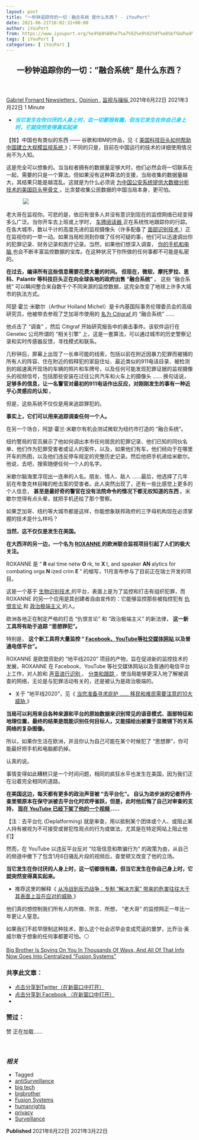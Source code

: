 ```yaml
---
layout: post
title: "一秒钟追踪你的一切：融合系统 是什么东西？ - iYouPort"
date: 2021-06-21T16:02:31+00:00
author: iYouPort
from: https://www.iyouport.org/%e4%b8%80%e7%a7%92%e9%92%9f%e8%bf%bd%e8%b8%aa%e4%bd%a0%e7%9a%84%e4%b8%80%e5%88%87%ef%bc%9a%e8%9e%8d%e5%90%88%e7%b3%bb%e7%bb%9f-%e6%98%af%e4%bb%80%e4%b9%88%e4%b8%9c%e8%a5%bf%ef%bc%9f/
tags: [ iYouPort ]
categories: [ iYouPort ]
---
```


<article class="post-16291 post type-post status-publish format-standard has-post-thumbnail hentry category-newsletters category-opinion category-20 tag-antisurveillance tag-big-tech tag-bigbrother tag-fusion-systems tag-humanrights tag-privacy tag-surveillance" id="post-16291">
 <header class="entry-header">
  <h1 class="entry-title">
   一秒钟追踪你的一切：”融合系统” 是什么东西？
  </h1>
 </header>
 <div class="entry-meta">
  <span class="byline">
   <a href="https://www.iyouport.org/author/gabrielfornard/" rel="author" title="由Gabriel Fornard发布">
    Gabriel Fornard
   </a>
  </span>
  <span class="cat-links">
   <a href="https://www.iyouport.org/category/newsletters/" rel="category tag">
    Newsletters
   </a>
   ,
   <a href="https://www.iyouport.org/category/opinion/" rel="category tag">
    Opinion
   </a>
   ,
   <a href="https://www.iyouport.org/category/%e7%9b%91%e8%a7%86%e4%b8%8e%e6%93%8d%e7%ba%b5/" rel="category tag">
    监视与操纵
   </a>
  </span>
  <span class="published-on">
   <time class="entry-date published" datetime="2021-06-22T00:02:31+08:00">
    2021年6月22日
   </time>
   <time class="updated" datetime="2021-03-22T15:46:10+08:00">
    2021年3月22日
   </time>
  </span>
  <span class="word-count">
   1 Minute
  </span>
 </div>
 <div class="entry-content">
  <ul>
   <li class="graf graf--p">
    <span style="color: #00ccff;">
     <em>
      <strong>
       当它发生在你讨厌的人身上时，这一切都很有趣，但当它发生在你自己身上时，它就突然变得真实起来
      </strong>
     </em>
    </span>
   </li>
  </ul>
  <p class="graf graf--p">
   【按】中国也有类似的东西 —— 谷歌和IBM的作品，见《
   <a class="markup--anchor markup--p-anchor" data-href="https://www.iyouport.org/%e7%be%8e%e5%9b%bd%e7%a7%91%e6%8a%80%e5%b7%a8%e5%a4%b4%e5%a6%82%e4%bd%95%e5%b8%ae%e5%8a%a9%e4%b8%ad%e5%9b%bd%e5%bb%ba%e7%ab%8b%e5%a4%a7%e8%a7%84%e6%a8%a1%e7%9b%91%e8%a7%86%e7%b3%bb%e7%bb%9f/" href="https://www.iyouport.org/%e7%be%8e%e5%9b%bd%e7%a7%91%e6%8a%80%e5%b7%a8%e5%a4%b4%e5%a6%82%e4%bd%95%e5%b8%ae%e5%8a%a9%e4%b8%ad%e5%9b%bd%e5%bb%ba%e7%ab%8b%e5%a4%a7%e8%a7%84%e6%a8%a1%e7%9b%91%e8%a7%86%e7%b3%bb%e7%bb%9f/" rel="noopener" target="_blank">
    美国科技巨头如何帮助中国建立大规模监视系统
   </a>
   》；不同的只是，目前在中国运行的技术的详细使用情况尚不为人知。
  </p>
  <p class="graf graf--p">
   这是完全可以想象的。当当权者拥有的数据量足够大时，他们必然会将一切联系在一起，需要的只是一个算法。但如果没有这种算法的支援，当局收集的数据量越大，其结果只能是越混乱。这就是为什么必须说
   <a class="markup--anchor markup--p-anchor" data-href="https://www.iyouport.org/10%e5%b9%b4%ef%bc%8c%e7%be%8e%e5%9b%bd%e5%b7%a8%e5%a4%b4%e5%b8%ae%e5%8a%a9%e4%b8%ad%e5%9b%bd%e6%9e%84%e5%bb%ba%e7%9a%84%e5%8f%8d%e4%b9%8c%e6%89%98%e9%82%a6%e5%9c%b0%e7%8b%b1/" href="https://www.iyouport.org/10%e5%b9%b4%ef%bc%8c%e7%be%8e%e5%9b%bd%e5%b7%a8%e5%a4%b4%e5%b8%ae%e5%8a%a9%e4%b8%ad%e5%9b%bd%e6%9e%84%e5%bb%ba%e7%9a%84%e5%8f%8d%e4%b9%8c%e6%89%98%e9%82%a6%e5%9c%b0%e7%8b%b1/" rel="noopener" target="_blank">
    为中国公安系统提供大数据分析技术的美国巨头甲骨文
   </a>
   ，比贪婪收集公民数据的中国当局本身，更可怕。
  </p>
  <figure class="graf graf--figure">
   <img class="graf-image aligncenter jetpack-lazy-image" data-height="1500" data-image-id="0*GTyD1QcUeA_KT38V.jpg" data-lazy-src="https://i2.wp.com/cdn-images-1.medium.com/max/1067/0*GTyD1QcUeA_KT38V.jpg?w=1100&amp;is-pending-load=1#038;ssl=1" data-recalc-dims="1" data-width="2000" src="https://i2.wp.com/cdn-images-1.medium.com/max/1067/0*GTyD1QcUeA_KT38V.jpg?w=1100&amp;ssl=1" srcset="data:image/gif;base64,R0lGODlhAQABAIAAAAAAAP///yH5BAEAAAAALAAAAAABAAEAAAIBRAA7"/>
   <noscript>
    <img class="graf-image aligncenter" data-height="1500" data-image-id="0*GTyD1QcUeA_KT38V.jpg" data-recalc-dims="1" data-width="2000" src="https://i2.wp.com/cdn-images-1.medium.com/max/1067/0*GTyD1QcUeA_KT38V.jpg?w=1100&amp;ssl=1"/>
   </noscript>
  </figure>
  <p class="graf graf--p">
   老大哥在监视你。可悲的是，依旧有很多人并没有意识到现在的监控网络已经变得多么广泛。当你开车去上班或上学时，
   <a class="markup--anchor markup--p-anchor" data-href="https://www.iyouport.org/%e5%a6%82%e4%bd%95%e6%84%9a%e5%bc%84%e8%87%aa%e5%8a%a8%e8%bd%a6%e7%89%8c%e9%98%85%e8%af%bb%e5%99%a8%ef%bc%9f/" href="https://www.iyouport.org/%e5%a6%82%e4%bd%95%e6%84%9a%e5%bc%84%e8%87%aa%e5%8a%a8%e8%bd%a6%e7%89%8c%e9%98%85%e8%af%bb%e5%99%a8%ef%bc%9f/" rel="noopener" target="_blank">
    车牌阅读器
   </a>
   正在系统性地跟踪你的行踪。在各大城市，数以千计的高度先进的监视摄像头（许多配备了
   <a class="markup--anchor markup--p-anchor" data-href="https://www.iyouport.org/%e4%b8%80%e5%ae%b6%e5%af%a1%e5%a4%b4%e9%80%80%e5%87%ba%e9%9d%a2%e9%83%a8%e8%af%86%e5%88%ab%e5%b8%82%e5%9c%ba%e6%98%af%e8%bf%9c%e8%bf%9c%e4%b8%8d%e5%a4%9f%e7%9a%84/" href="https://www.iyouport.org/%e4%b8%80%e5%ae%b6%e5%af%a1%e5%a4%b4%e9%80%80%e5%87%ba%e9%9d%a2%e9%83%a8%e8%af%86%e5%88%ab%e5%b8%82%e5%9c%ba%e6%98%af%e8%bf%9c%e8%bf%9c%e4%b8%8d%e5%a4%9f%e7%9a%84/" rel="noopener" target="_blank">
    面部识别技术
   </a>
   ）正在监视你的一举一动。如果当局检测到你做了任何可疑的事，他们可以迅速调出你的犯罪记录、财务记录和医疗记录。当然，如果他们想深入调查，
   <a class="markup--anchor markup--p-anchor" data-href="https://www.iyouport.org/%e6%95%b0%e5%ad%97%e5%8f%96%e8%af%81%e6%ad%a3%e5%9c%a8%e6%b3%9b%e6%bb%a5%ef%bc%9a%e6%94%bf%e5%ba%9c%e5%8f%af%e4%bb%a5%e4%bb%8e%e4%bd%a0%e7%9a%84%e6%89%8b%e6%9c%ba%e4%b8%ad%e6%8f%90%e5%8f%96%e5%93%aa/" href="https://www.iyouport.org/%e6%95%b0%e5%ad%97%e5%8f%96%e8%af%81%e6%ad%a3%e5%9c%a8%e6%b3%9b%e6%bb%a5%ef%bc%9a%e6%94%bf%e5%ba%9c%e5%8f%af%e4%bb%a5%e4%bb%8e%e4%bd%a0%e7%9a%84%e6%89%8b%e6%9c%ba%e4%b8%ad%e6%8f%90%e5%8f%96%e5%93%aa/" rel="noopener" target="_blank">
    你的手机和电脑
   </a>
   也会不断丰富监控数据的宝库。在这种状况下你所做的任何事都不可能是私密的。
  </p>
  <p class="graf graf--p">
   <strong class="markup--strong markup--p-strong">
    在过去，编译所有这些信息需要花费大量的时间。 但现在，微软、摩托罗拉、思科、Palantir 等科技巨头正在向全球各地的政府出售 “融合系统”
   </strong>
   。 这些 “融合系统” 可以瞬间整合来自数千个不同来源的监控数据，这完全改变了地球上许多大城市的执法方式。
  </p>
  <p class="graf graf--p">
   阿瑟·霍兰·米歇尔（Arthur Holland Michel）是卡内基国际事务伦理委员会的高级研究员，他被带去参观了芝加哥市使用的
   <a class="markup--anchor markup--p-anchor" data-href="https://www.wired.com/story/there-are-spying-eyes-everywhere-and-now-they-share-a-brain/" href="https://www.wired.com/story/there-are-spying-eyes-everywhere-and-now-they-share-a-brain/" rel="noopener" target="_blank">
    名为 Citigraf
   </a>
   的 “融合系统” ……
  </p>
  <p class="graf graf--p">
   他点击了 “调查” ，然后 Citigraf 开始研究报告中的袭击事件。该软件运行在 Genetec 公司所谓的 “相关引擎” 上，这是一套算法，可以通过城市的历史警察记录和实时传感器反馈，寻找模式和联系。
  </p>
  <p class="graf graf--p">
   几秒钟后，屏幕上出现了一长串可能的线索，包括以前在附近因暴力犯罪而被捕的所有人的阵容、住在附近的假释犯的家庭住址、最近类似的911电话目录、被检测到的超速离开现场的车辆的照片和车牌号，以及任何可能发现犯罪证据的监视摄像头的视频信号，包括那些安装在过往公共汽车和火车上的摄像头 …… 换句话说，
   <strong class="markup--strong markup--p-strong">
    足够多的信息，让一名警官对最初的911电话作出反应，对刚刚发生的事有一种近乎心灵感应的认知
   </strong>
   。
  </p>
  <p class="graf graf--p">
   但是，这些系统不仅仅是用来追踪罪犯的。
  </p>
  <p class="graf graf--p">
   <strong class="markup--strong markup--p-strong">
    事实上，它们可以用来追踪调查任何一个人。
   </strong>
  </p>
  <p class="graf graf--p">
   在另一个场合，阿瑟·霍兰·米歇尔有机会测试微软为纽约市打造的 “融合系统”。
  </p>
  <p class="graf graf--p">
   纽约警局的官员展示了他如何调出本市任何居民的犯罪记录、他们已知的同伙名单、他们作为犯罪受害者或证人的案件，以及，如果他们有车，他们倾向于在哪里开车的热图，以及他们违反停车规定的完整历史记录。然后他把手机递给米歇尔。他说，去吧，搜索随便任何一个人的名字。
  </p>
  <p class="graf graf--p">
   米歇尔脑海里浮现出一连串的人名。朋友、情人、敌人 ……最后，他选择了几年前在布鲁克林目睹的枪击案的受害者。此人突然出现了，还有一些比感觉上更多的个人信息，
   <strong class="markup--strong markup--p-strong">
    甚至是最好奇的警官在没有法院命令的情况下都无权知道的东西
   </strong>
   。米歇尔觉得有点头晕，就把手机还给了那个警察。
  </p>
  <p class="graf graf--p">
   如果芝加哥、纽约等大城市都是这样，你能想象联邦政府的三字母机构现在必须掌握的技术是什么样吗？
  </p>
  <p class="graf graf--p">
   <strong class="markup--strong markup--p-strong">
    当然，这不仅仅是发生在美国。
   </strong>
  </p>
  <p class="graf graf--p">
   <strong class="markup--strong markup--p-strong">
    在大西洋的另一边，一个名为
   </strong>
   <a class="markup--anchor markup--p-anchor" data-href="https://www.theburkean.ie/articles/2021/02/02/roxanne-irelands-new-anti-hate-speech-surveillance-technology" href="https://www.theburkean.ie/articles/2021/02/02/roxanne-irelands-new-anti-hate-speech-surveillance-technology" rel="noopener" target="_blank">
    <strong class="markup--strong markup--p-strong">
     ROXANNE
    </strong>
   </a>
   <strong class="markup--strong markup--p-strong">
    的欧洲联合监视项目引起了人们的极大关注。
   </strong>
  </p>
  <p class="graf graf--p">
   ROXANNE 是 “
   <strong class="markup--strong markup--p-strong">
    R
   </strong>
   eal time netw
   <strong class="markup--strong markup--p-strong">
    O
   </strong>
   rk, te
   <strong class="markup--strong markup--p-strong">
    X
   </strong>
   t, and speaker
   <strong class="markup--strong markup--p-strong">
    AN
   </strong>
   alytics for combating orga
   <strong class="markup--strong markup--p-strong">
    N
   </strong>
   ized crim
   <strong class="markup--strong markup--p-strong">
    E
   </strong>
   ” 的缩写，11月宣布参与了目前正在瑞士开发的项目。
  </p>
  <p class="graf graf--p">
   这是一个基于
   <a class="markup--anchor markup--p-anchor" data-href="https://www.iyouport.org/category/%e7%94%9f%e7%89%a9%e8%af%86%e5%88%ab%e5%8f%8a%e5%af%b9%e6%8a%97%e6%96%b9%e6%b3%95/" href="https://www.iyouport.org/category/%e7%94%9f%e7%89%a9%e8%af%86%e5%88%ab%e5%8f%8a%e5%af%b9%e6%8a%97%e6%96%b9%e6%b3%95/" rel="noopener" target="_blank">
    生物识别技术
   </a>
   的平台，表面上是为了监控和打击有组织犯罪，而 ROXANNE 的另一个应用是其创建者自由宣传的：它能够监控那些被指控犯有
   <a class="markup--anchor markup--p-anchor" data-href="https://www.iyouport.org/%e5%b0%81%e9%94%81%e8%a8%80%e8%ae%ba%e5%b0%b1%e8%83%bd%e5%88%b6%e6%ad%a2%e4%bb%87%e6%81%a8%e5%90%97%ef%bc%9f%e4%b8%8d/" href="https://www.iyouport.org/%e5%b0%81%e9%94%81%e8%a8%80%e8%ae%ba%e5%b0%b1%e8%83%bd%e5%88%b6%e6%ad%a2%e4%bb%87%e6%81%a8%e5%90%97%ef%bc%9f%e4%b8%8d/" rel="noopener" target="_blank">
    仇恨言论
   </a>
   和
   <a class="markup--anchor markup--p-anchor" data-href="https://www.iyouport.org/2021%e5%bc%80%e9%97%a8%e8%a7%81%e8%a1%80%ef%bc%9a%e5%9e%84%e6%96%ad%e6%9d%83%e5%8a%9b%e7%9a%84%e7%81%be%e9%9a%be%e5%92%8c%e7%9b%b4%e6%8e%a5%e8%a1%8c%e5%8a%a8%e7%9a%84%e8%bf%ab%e5%9c%a8%e7%9c%89/" href="https://www.iyouport.org/2021%e5%bc%80%e9%97%a8%e8%a7%81%e8%a1%80%ef%bc%9a%e5%9e%84%e6%96%ad%e6%9d%83%e5%8a%9b%e7%9a%84%e7%81%be%e9%9a%be%e5%92%8c%e7%9b%b4%e6%8e%a5%e8%a1%8c%e5%8a%a8%e7%9a%84%e8%bf%ab%e5%9c%a8%e7%9c%89/" rel="noopener" target="_blank">
    政治极端主义
   </a>
   的人。
  </p>
  <p class="graf graf--p">
   欧洲各地正在制定严格的打击 “仇恨言论” 和 “政治极端主义” 的新法律，
   <strong class="markup--strong markup--p-strong">
    这一新工具将有助于追踪 “思想罪犯”。
   </strong>
  </p>
  <p class="graf graf--p">
   特别是，
   <strong class="markup--strong markup--p-strong">
    这个新工具将大量监控 “
   </strong>
   <a class="markup--anchor markup--p-anchor" data-href="https://www.iyouport.org/%e7%a4%be%e4%ba%a4%e5%aa%92%e4%bd%93%e6%83%85%e6%8a%a5%e5%92%8c%e5%8f%8d%e6%83%85%e6%8a%a5%e5%9f%ba%e6%9c%ac%e5%b7%a5%e5%85%b7%e6%89%8b%e5%86%8c%ef%bc%9a%e8%87%aa%e6%88%91%e4%ba%ba%e8%82%89%ef%bc%882/" href="https://www.iyouport.org/%e7%a4%be%e4%ba%a4%e5%aa%92%e4%bd%93%e6%83%85%e6%8a%a5%e5%92%8c%e5%8f%8d%e6%83%85%e6%8a%a5%e5%9f%ba%e6%9c%ac%e5%b7%a5%e5%85%b7%e6%89%8b%e5%86%8c%ef%bc%9a%e8%87%aa%e6%88%91%e4%ba%ba%e8%82%89%ef%bc%882/" rel="noopener" target="_blank">
    <strong class="markup--strong markup--p-strong">
     Facebook、YouTube等社交媒体网站
    </strong>
   </a>
   <strong class="markup--strong markup--p-strong">
    以及普通电信平台”。
   </strong>
  </p>
  <p class="graf graf--p">
   ROXANNE 是欧盟资助的 “地平线2020” 项目的产物，旨在促进新的监控技术的发展，ROXANNE 在 Facebook、YouTube 等社交媒体网站以及普通的电信平台上工作，对人脸和
   <a class="markup--anchor markup--p-anchor" data-href="https://www.iyouport.org/%e5%8c%bf%e5%90%8d%e7%bb%88%e7%bb%93%e8%80%85%ef%bc%9a%e4%b8%ba%e4%bb%80%e4%b9%88%e8%af%b4%e5%a3%b0%e9%9f%b3%e8%af%86%e5%88%ab%e6%98%af%e6%89%80%e6%9c%89%e9%9a%90%e7%a7%81%e5%85%a5%e4%be%b5%e6%89%8b/" href="https://www.iyouport.org/%e5%8c%bf%e5%90%8d%e7%bb%88%e7%bb%93%e8%80%85%ef%bc%9a%e4%b8%ba%e4%bb%80%e4%b9%88%e8%af%b4%e5%a3%b0%e9%9f%b3%e8%af%86%e5%88%ab%e6%98%af%e6%89%80%e6%9c%89%e9%9a%90%e7%a7%81%e5%85%a5%e4%be%b5%e6%89%8b/" rel="noopener" target="_blank">
    声音进行识别
   </a>
   、
   <a class="markup--anchor markup--p-anchor" data-href="https://www.iyouport.org/%e6%94%bf%e5%ba%9c%e9%97%b4%e8%b0%8d%e5%a6%82%e4%bd%95%e7%9b%91%e5%90%ac%e5%b9%b6%e8%87%aa%e5%8a%a8%e8%af%86%e5%88%ab%e7%94%b5%e8%af%9d%e9%80%9a%e8%af%9d%e4%b8%ad%e7%9a%84%e6%95%8f%e6%84%9f%e8%af%8d/" href="https://www.iyouport.org/%e6%94%bf%e5%ba%9c%e9%97%b4%e8%b0%8d%e5%a6%82%e4%bd%95%e7%9b%91%e5%90%ac%e5%b9%b6%e8%87%aa%e5%8a%a8%e8%af%86%e5%88%ab%e7%94%b5%e8%af%9d%e9%80%9a%e8%af%9d%e4%b8%ad%e7%9a%84%e6%95%8f%e6%84%9f%e8%af%8d/" rel="noopener" target="_blank">
    分类和跟踪
   </a>
   ，使当局能够更深入地了解被调查的网络，无论是与犯罪活动有关的，还是被认为是政治极端的。
  </p>
  <ul class="postList">
   <li class="graf graf--li">
    关于 “地平线2020”，见《
    <a class="markup--anchor markup--li-anchor" data-href="https://www.iyouport.org/%e5%bd%93%e6%82%a8%e5%87%86%e5%a4%87%e5%af%bb%e6%b1%82%e5%ba%87%e6%8a%a4-%e7%a7%bb%e6%b0%91%e5%92%8c%e9%9a%be%e6%b0%91%e9%9c%80%e8%a6%81%e6%b3%a8%e6%84%8f%e7%9a%8410%e5%a4%a7/" href="https://www.iyouport.org/%e5%bd%93%e6%82%a8%e5%87%86%e5%a4%87%e5%af%bb%e6%b1%82%e5%ba%87%e6%8a%a4-%e7%a7%bb%e6%b0%91%e5%92%8c%e9%9a%be%e6%b0%91%e9%9c%80%e8%a6%81%e6%b3%a8%e6%84%8f%e7%9a%8410%e5%a4%a7/" rel="noopener" target="_blank">
     当您准备寻求庇护 …… 移民和难民需要注意的10大威胁
    </a>
    》
   </li>
  </ul>
  <p class="graf graf--p">
   <strong class="markup--strong markup--p-strong">
    当局可以利用来自各种来源和平台的原始数据来识别常见的语音模式、面部特征和地理位置，最终的结果是既能识别任何目标人，又能描绘出被置于显微镜下的关系网络的复杂图像。
   </strong>
  </p>
  <p class="graf graf--p">
   所以，如果你生活在欧洲，并且你认为自己可能在某个时候犯了 “思想罪”，你可能最好把手机和电脑都扔掉。
  </p>
  <p class="graf graf--p">
   认真的说。
  </p>
  <p class="graf graf--p">
   事情变得如此糟糕只是一个时间问题，相同的疯狂水平也发生在美国，因为我们正在沿着完全相同的道路。
  </p>
  <p class="graf graf--p">
   <strong class="markup--strong markup--p-strong">
    在美国这边，每天都有更多的政治声音被 “去平台化”。 自认为进步派的记者乔丹·查里顿原本在保守派被去平台化时欢呼雀跃，但是，此时他后悔了自己对审查的支持，
   </strong>
   <a class="markup--anchor markup--p-anchor" data-href="https://summit.news/2021/02/04/leftist-journalist-regrets-calling-for-silicon-valley-censorship-after-it-happens-to-him/" href="https://summit.news/2021/02/04/leftist-journalist-regrets-calling-for-silicon-valley-censorship-after-it-happens-to-him/" rel="noopener" target="_blank">
    <strong class="markup--strong markup--p-strong">
     现在 YouTube 已经下架了他的一个视频
    </strong>
   </a>
   <strong class="markup--strong markup--p-strong">
    …..
   </strong>
  </p>
  <p class="graf graf--p">
   【注：去平台化 (Deplatforming) 就是审查，用以抵制某个团体或个人、或阻止某人持有被视为不可接受或冒犯性观点的行为或做法，尤其是在特定网站上阻止他们】
  </p>
  <p class="graf graf--p">
   然而，在 YouTube 以违反平台反对 “垃圾信息和欺骗行为” 的政策为由，从自己的频道中撤下了包含1月6日骚乱片段的视频后，查里顿又改变了他的立场。
  </p>
  <p class="graf graf--p">
   <strong class="markup--strong markup--p-strong">
    当它发生在你讨厌的人身上时，这一切都很有趣，但当它发生在你自己身上时，它就突然变得真实起来。
   </strong>
  </p>
  <ul class="postList">
   <li class="graf graf--li">
    推荐这里的解释《
    <a class="markup--anchor markup--li-anchor" data-href="https://www.iyouport.org/%e4%bb%8e%e5%86%b7%e6%88%98%e5%88%b0%e5%8f%8d%e6%81%90%e6%88%98%e4%ba%89%ef%bc%9a%e4%b8%93%e5%88%b6-%e8%a7%a3%e5%86%b3%e6%96%b9%e6%a1%88-%e5%b8%a6%e6%9d%a5%e7%9a%84%e5%8d%b1%e5%ae%b3%e5%be%80/" href="https://www.iyouport.org/%e4%bb%8e%e5%86%b7%e6%88%98%e5%88%b0%e5%8f%8d%e6%81%90%e6%88%98%e4%ba%89%ef%bc%9a%e4%b8%93%e5%88%b6-%e8%a7%a3%e5%86%b3%e6%96%b9%e6%a1%88-%e5%b8%a6%e6%9d%a5%e7%9a%84%e5%8d%b1%e5%ae%b3%e5%be%80/" rel="noopener" target="_blank">
     从冷战到反恐战争：专制 “解决方案” 带来的危害往往大于其表面上旨在应对的威胁
    </a>
    》
   </li>
  </ul>
  <p class="graf graf--p">
   他们真的想控制我们所有人的所做、所言、所想， “老大哥” 的监控网正一年比一年更让人窒息。
  </p>
  <p class="graf graf--p">
   如果我们不趁早限制这种技术，那么这个社会迟早会变成荒诞的噩梦，比乔治·奥威尔敢于想象的任何事都要可怕。⚪️
  </p>
  <p class="graf graf--p">
   <a class="markup--anchor markup--p-anchor" data-href="https://www.activistpost.com/2021/02/big-brother-is-spying-on-you-in-thousands-of-ways-and-all-of-that-info-now-goes-into-centralized-fusion-systems.html" href="https://www.activistpost.com/2021/02/big-brother-is-spying-on-you-in-thousands-of-ways-and-all-of-that-info-now-goes-into-centralized-fusion-systems.html" rel="noopener" target="_blank">
    Big Brother Is Spying On You In Thousands Of Ways, And All Of That Info Now Goes Into Centralized “Fusion Systems”
   </a>
  </p>
  <div id="atatags-1611829871-60d13f96dce52">
  </div>
  <div class="sharedaddy sd-sharing-enabled">
   <div class="robots-nocontent sd-block sd-social sd-social-icon sd-sharing">
    <h3 class="sd-title">
     共享此文章：
    </h3>
    <div class="sd-content">
     <ul>
      <li class="share-twitter">
       <a class="share-twitter sd-button share-icon no-text" data-shared="sharing-twitter-16291" href="https://www.iyouport.org/%e4%b8%80%e7%a7%92%e9%92%9f%e8%bf%bd%e8%b8%aa%e4%bd%a0%e7%9a%84%e4%b8%80%e5%88%87%ef%bc%9a%e8%9e%8d%e5%90%88%e7%b3%bb%e7%bb%9f-%e6%98%af%e4%bb%80%e4%b9%88%e4%b8%9c%e8%a5%bf%ef%bc%9f/?share=twitter" rel="nofollow noopener noreferrer" target="_blank" title="点击分享到Twitter">
        <span>
        </span>
        <span class="sharing-screen-reader-text">
         点击分享到Twitter（在新窗口中打开）
        </span>
       </a>
      </li>
      <li class="share-facebook">
       <a class="share-facebook sd-button share-icon no-text" data-shared="sharing-facebook-16291" href="https://www.iyouport.org/%e4%b8%80%e7%a7%92%e9%92%9f%e8%bf%bd%e8%b8%aa%e4%bd%a0%e7%9a%84%e4%b8%80%e5%88%87%ef%bc%9a%e8%9e%8d%e5%90%88%e7%b3%bb%e7%bb%9f-%e6%98%af%e4%bb%80%e4%b9%88%e4%b8%9c%e8%a5%bf%ef%bc%9f/?share=facebook" rel="nofollow noopener noreferrer" target="_blank" title="点击分享到 Facebook ">
        <span>
        </span>
        <span class="sharing-screen-reader-text">
         点击分享到 Facebook （在新窗口中打开）
        </span>
       </a>
      </li>
      <li class="share-end">
      </li>
     </ul>
    </div>
   </div>
  </div>
  <div class="sharedaddy sd-block sd-like jetpack-likes-widget-wrapper jetpack-likes-widget-unloaded" data-name="like-post-frame-161182987-16291-60d13f96dd43b" data-src="https://widgets.wp.com/likes/#blog_id=161182987&amp;post_id=16291&amp;origin=www.iyouport.org&amp;obj_id=161182987-16291-60d13f96dd43b" id="like-post-wrapper-161182987-16291-60d13f96dd43b">
   <h3 class="sd-title">
    赞过：
   </h3>
   <div class="likes-widget-placeholder post-likes-widget-placeholder" style="height: 55px;">
    <span class="button">
     <span>
      赞
     </span>
    </span>
    <span class="loading">
     正在加载……
    </span>
   </div>
   <span class="sd-text-color">
   </span>
   <a class="sd-link-color">
   </a>
  </div>
  <div class="jp-relatedposts" id="jp-relatedposts">
   <h3 class="jp-relatedposts-headline">
    <em>
     相关
    </em>
   </h3>
  </div>
 </div>
 <div class="entry-footer">
  <ul class="post-tags light-text">
   <li>
    Tagged
   </li>
   <li>
    <a href="https://www.iyouport.org/tag/antisurveillance/" rel="tag">
     antiSurveillance
    </a>
   </li>
   <li>
    <a href="https://www.iyouport.org/tag/big-tech/" rel="tag">
     big tech
    </a>
   </li>
   <li>
    <a href="https://www.iyouport.org/tag/bigbrother/" rel="tag">
     bigbrother
    </a>
   </li>
   <li>
    <a href="https://www.iyouport.org/tag/fusion-systems/" rel="tag">
     Fusion Systems
    </a>
   </li>
   <li>
    <a href="https://www.iyouport.org/tag/humanrights/" rel="tag">
     humanrights
    </a>
   </li>
   <li>
    <a href="https://www.iyouport.org/tag/privacy/" rel="tag">
     privacy
    </a>
   </li>
   <li>
    <a href="https://www.iyouport.org/tag/surveillance/" rel="tag">
     Surveillance
    </a>
   </li>
  </ul>
 </div>
 <div class="entry-author-wrapper">
  <div class="site-posted-on">
   <strong>
    Published
   </strong>
   <time class="entry-date published" datetime="2021-06-22T00:02:31+08:00">
    2021年6月22日
   </time>
   <time class="updated" datetime="2021-03-22T15:46:10+08:00">
    2021年3月22日
   </time>
  </div>
 </div>
</article>

